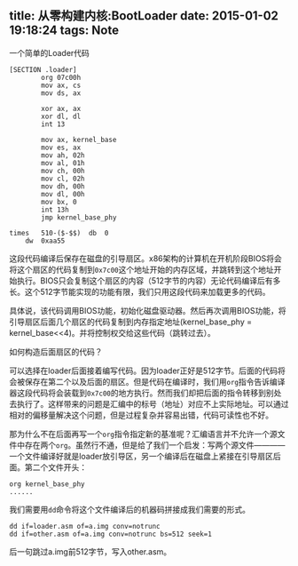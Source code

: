 title: 从零构建内核:BootLoader
date: 2015-01-02 19:18:24
tags: Note
---

一个简单的Loader代码

<!--more-->

    [SECTION .loader]
        	org	07c00h
        	mov	ax, cs
        	mov	ds, ax
        
        	xor	ax, ax
        	xor	dl, dl
        	int	13
        
        	mov	ax, kernel_base
        	mov	es, ax
        	mov	ah, 02h
        	mov	al, 01h	
        	mov	ch, 00h
        	mov	cl, 02h
        	mov	dh, 00h
        	mov	dl, 00h
        	mov	bx, 0
        	int	13h
        	jmp	kernel_base_phy
        
    times	510-($-$$)	db	0
        dw	0xaa55
        
这段代码编译后保存在磁盘的引导扇区。x86架构的计算机在开机阶段BIOS将会将这个扇区的代码复制到`0x7c00`这个地址开始的内存区域，并跳转到这个地址开始执行。BIOS只会复制这个扇区的内容（512字节的内容）无论代码编译后有多长。这个512字节能实现的功能有限，我们只用这段代码来加载更多的代码。

具体说，该代码调用BIOS功能，初始化磁盘驱动器。然后再次调用BIOS功能，将引导扇区后面几个扇区的代码复制到内存指定地址(kernel_base_phy = kernel_base<<4)。并将控制权交给这些代码（跳转过去）。

如何构造后面扇区的代码？

可以选择在loader后面接着编写代码。因为loader正好是512字节。后面的代码将会被保存在第二个以及后面的扇区。但是代码在编译时，我们用`org`指令告诉编译器这段代码将会装载到`0x7c00`的地方执行。然而我们却把后面的指令转移到别处去执行了。这样带来的问题是汇编中的标号（地址）对应不上实际地址。可以通过相对的偏移量解决这个问题，但是过程复杂并容易出错，代码可读性也不好。

那为什么不在后面再写一个`org`指令指定新的基准呢？汇编语言并不允许一个源文件中存在两个`org`。虽然行不通，但是给了我们一个启发：写两个源文件————一个文件编译好就是loader放引导区，另一个编译后在磁盘上紧接在引导扇区后面。第二个文件开头：

    org	kernel_base_phy
    ......

我们需要用`dd`命令将这个文件编译后的机器码拼接成我们需要的形式。

    dd if=loader.asm of=a.img conv=notrunc
    dd if=other.asm of=a.img conv=notrunc bs=512 seek=1
    
后一句跳过a.img前512字节，写入other.asm。